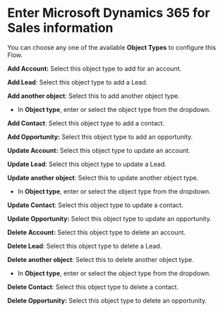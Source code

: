 # Enter Microsoft Dynamics 365 for Sales information

You can choose any one of the available **Object Types** to configure this Flow.

**Add Account:** Select this object type to add for an account.&#x20;

**Add Lead**: Select this object type to add a Lead.

**Add another object**: Select this to add another object type.

* In **Object type**, enter or select the object type from the dropdown.&#x20;

**Add Contact**: Select this object type to add a contact.

**Add Opportunity:** Select this object type to add an opportunity.

**Update Account:** Select this object type to update an account.&#x20;

**Update Lead**: Select this object type to update a Lead.

**Update another object**: Select this to update another object type.

* In **Object type**, enter or select the object type from the dropdown.&#x20;

**Update Contact**: Select this object type to update a contact.

**Update Opportunity:** Select this object type to update an opportunity.

**Delete Account:** Select this object type to delete an account.&#x20;

**Delete Lead**: Select this object type to delete a Lead.

**Delete another object**: Select this to delete another object type.

* In **Object type**, enter or select the object type from the dropdown.&#x20;

**Delete Contact**: Select this object type to delete a contact.

**Delete Opportunity:** Select this object type to delete an opportunity.
